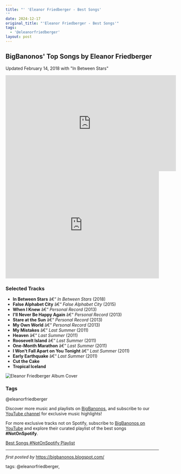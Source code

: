 ```yaml
---
title: "' 'Eleanor Friedberger - Best Songs'
'"
date: 2024-12-17
original_title: "'Eleanor Friedberger - Best Songs'"
tags:
  - '@eleanorfriedberger'
layout: post
---
```

<h2>BigBanonos' Top Songs by Eleanor Friedberger</h2> <p>Updated February 14, 2018 with "In Between Stars"</p> <div > <iframe allow="accelerometer; autoplay; clipboard-write; encrypted-media; gyroscope; picture-in-picture" allowfullscreen="" frameborder="0" height="315" referrerpolicy="strict-origin-when-cross-origin" src="https://www.youtube.com/embed/v1YiN1yrJDU?si=9rUmG8nIezYfjz7I" title="YouTube video player" width="560"></iframe>
</div> <div > <iframe src="https://open.spotify.com/embed/playlist/6i5BwpIy5Bahn84AWU7K19?utm_source=generator" width="100%" height="352" frameborder="0" allowfullscreen="" allow="autoplay; clipboard-write; encrypted-media; fullscreen; picture-in-picture" loading="lazy"></iframe>
</div> <h3>Selected Tracks</h3>
<ul> <li><strong>In Between Stars</strong> â€“ <em>In Between Stars</em> (2018)</li> <li><strong>False Alphabet City</strong> â€“ <em>False Alphabet City</em> (2015)</li> <li><strong>When I Knew</strong> â€“ <em>Personal Record</em> (2013)</li> <li><strong>I'll Never Be Happy Again</strong> â€“ <em>Personal Record</em> (2013)</li> <li><strong>Stare at the Sun</strong> â€“ <em>Personal Record</em> (2013)</li> <li><strong>My Own World</strong> â€“ <em>Personal Record</em> (2013)</li> <li><strong>My Mistakes</strong> â€“ <em>Last Summer</em> (2011)</li> <li><strong>Heaven</strong> â€“ <em>Last Summer</em> (2011)</li> <li><strong>Roosevelt Island</strong> â€“ <em>Last Summer</em> (2011)</li> <li><strong>One-Month Marathon</strong> â€“ <em>Last Summer</em> (2011)</li> <li><strong>I Won't Fall Apart on You Tonight</strong> â€“ <em>Last Summer</em> (2011)</li> <li><strong>Early Earthquake</strong> â€“ <em>Last Summer</em> (2011)</li> <li><strong>Cut the Cake</strong></li> <li><strong>Tropical Iceland</strong></li>
</ul> <div > <img src="https://upload.wikimedia.org/wikipedia/en/b/b9/Rebound.jpg" alt="Eleanor Friedberger Album Cover" />
</div> <h3>Tags</h3>
<p>@eleanorfriedberger</p> <p>Discover more music and playlists on <a href="https://bigbanonos.blogspot.com/" target="_blank">BigBanonos</a>, and subscribe to our <a href="https://www.youtube.com/@BigBanonos" target="_blank">YouTube channel</a> for exclusive music highlights!</p>


<!--Subscribe and Playlist Links-->
<div>
    <p>For more exclusive tracks not on Spotify, subscribe to <a href="https://www.youtube.com/@BigBanonos" target="_blank">BigBanonos on YouTube</a> and explore their curated playlist of the best songs <strong>#NotOnSpotify</strong>.</p>
    <p><a href="https://www.youtube.com/playlist?list=PLtuNtuTatqI0kFahUCbtbfenC_ET5O_tr" target="_blank">Best Songs #NotOnSpotify Playlist<br /></a></p></div>

<hr />

<p><em>first posted by</em> <a href="https://bigbanonos.blogspot.com/" rel="noopener" target="_new">https://bigbanonos.blogspot.com/</a></p>

<p>tags: @eleanorfriedberger,</p>
